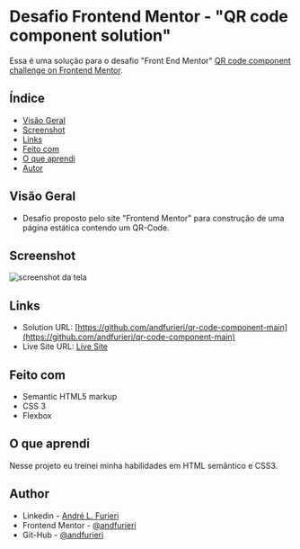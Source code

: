 # Desafio Frontend Mentor - "QR code component solution"

Essa é uma solução para o desafio "Front End Mentor" [QR code component challenge on Frontend Mentor](https://www.frontendmentor.io/challenges/qr-code-component-iux_sIO_H). 
## Índice

- [Visão Geral](#visão-geral)
- [Screenshot](#screenshot)
- [Links](#links)
- [Feito com](#Feito-com)
- [O que aprendi](#o-que-aprendi)
- [Autor](#autor)


## Visão Geral

- Desafio proposto pelo site "Frontend Mentor" para construção de uma página estática contendo um QR-Code.

## Screenshot

![screenshot da tela](https://ibb.co/NmWdpyC)

## Links

- Solution URL: [https://github.com/andfurieri/qr-code-component-main](https://github.com/andfurieri/qr-code-component-main)
- Live Site URL: [Live Site](https://andfurieri.github.io/qr-code-component-main/)

## Feito com

- Semantic HTML5 markup
- CSS 3 
- Flexbox

## O que aprendi

Nesse projeto eu treinei minha habilidades em HTML semântico e CSS3.


## Author

- Linkedin - [André L. Furieri](https://www.linkedin.com/in/andr%C3%A9-luiz-furieri-991632a7/)
- Frontend Mentor - [@andfurieri](https://www.frontendmentor.io/profile/andfurieri)
- Git-Hub - [@andfurieri](https://github.com/andfurieri)
